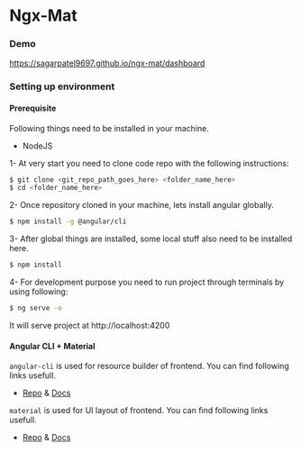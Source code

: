 # Ngx-Mat

### Demo

https://sagarpatel9697.github.io/ngx-mat/dashboard

### Setting up environment

#### Prerequisite
Following things need to be installed in your machine.

* NodeJS

1- At very start you need to clone code repo with the following instructions:

```bash
$ git clone <git_repo_path_goes_here> <folder_name_here>
$ cd <folder_name_here>
```

2- Once repository cloned in your machine, lets install angular globally.
```bash
$ npm install -g @angular/cli
```

3- After global things are installed, some local stuff also need to be installed here.
```bash
$ npm install
```

4- For development purpose you need to run project through terminals by using following:

```bash
$ ng serve -o
```
It will serve project at http://localhost:4200


#### Angular CLI + Material
`angular-cli` is used for resource builder of frontend. You can find following links usefull.
* [Repo](https://github.com/angular/angular-cli) & [Docs](https://github.com/angular/angular-cli/wiki)

`material` is used for UI layout of frontend. You can find following links usefull.
* [Repo](https://github.com/angular/material2) & [Docs](https://material.angular.io/)